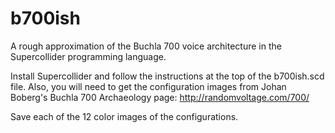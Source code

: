 # b700ish
A rough approximation of the Buchla 700 voice architecture in the Supercollider programming language.

Install Supercollider and follow the instructions at the top of the b700ish.scd file. Also, you will need to get the configuration images from Johan Boberg's Buchla 700 Archaeology page: http://randomvoltage.com/700/

Save each of the 12 color images of the configurations. 
